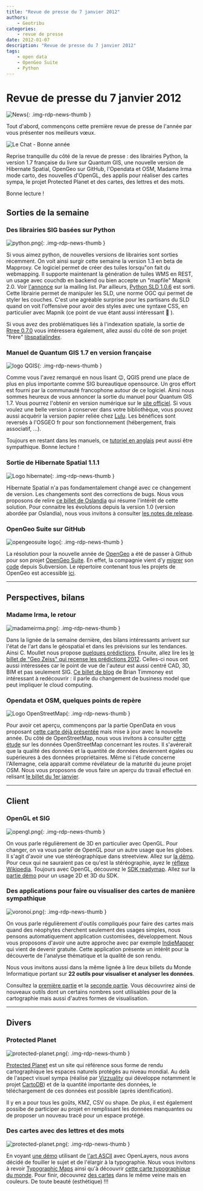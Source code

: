 ```yaml
---
title: "Revue de presse du 7 janvier 2012"
authors:
    - Geotribu
categories:
    - revue de presse
date: 2012-01-07
description: "Revue de presse du 7 janvier 2012"
tags:
    - open data
    - OpenGeo Suite
    - Python
---
```


# Revue de presse du 7 janvier 2012

![News](https://cdn.geotribu.fr/img/internal/icons-rdp-news/news.png "Icône news générique"){: .img-rdp-news-thumb }

Tout d'abord, commençons cette première revue de presse de l'année par vous présenter nos meilleurs vœux.  

![Le Chat - Bonne année](https://cdn.geotribu.fr/img/articles-blog-rdp/divers/lechatnouvelan.jpg "Le Chat - Bonne année")

Reprise tranquille du côté de la revue de presse : des librairies Python, la version 1.7 française du livre sur Quantum GIS, une nouvelle version de Hibernate Spatial, OpenGeo sur GitHub, l'Opendata et OSM, Madame Irma mode carto, des nouvelles d'OpenGL, des applis pour réaliser des cartes sympa, le projet Protected Planet et des cartes, des lettres et des mots.

Bonne lecture !

## Sorties de la semaine

### Des librairies SIG basées sur Python

![python.png](https://cdn.geotribu.fr/img/logos-icones/programmation/python.png){: .img-rdp-news-thumb }

Si vous aimez python, de nouvelles versions de librairies sont sorties récemment. On voit ainsi surgir cette semaine la version 1.3 en beta de Mapproxy. Ce logiciel permet de créer des tuiles lorsqu"on fait du webmapping. Il supporte maintenant la génération de tuiles WMS en REST, un usage avec couchdb en backend ou bien accepte un "mapfile" Mapnik 2.0. Voir [l'annonce](http://lists.osgeo.org/pipermail/mapproxy/2012-January/000896.html) sur la mailing list. Par ailleurs, [Python SLD 1.0.6](http://pypi.python.org/pypi/python-sld/) est sorti. Cette librairie permet de manipuler les SLD, une norme OGC qui permet de styler les couches. C'est une agréable surprise pour les partisans du SLD quand on voit l'offensive pour avoir des styles avec une syntaxe CSS, en particulier avec Mapnik (ce point de vue étant aussi intéressant :slightly_smiling_face: ).

Si vous avez des problématiques liés à l'indexation spatiale, la sortie de [Rtree 0.7.0](http://pypi.python.org/pypi/Rtree/) vous intéressera également, allez aussi du côté de son projet "frère" [libspatialindex](http://libspatialindex.github.com/).

### Manuel de Quantum GIS 1.7 en version française

![logo QGIS](https://cdn.geotribu.fr/img/logos-icones/logiciels_librairies/qgis.png "logo QGIS"){: .img-rdp-news-thumb }

Comme vous l'avez remarqué en nous lisant :wink:, QGIS prend une place de plus en plus importante comme SIG bureautique opensource. Un gros effort est fourni par la communauté francophone autour de ce logiciel. Ainsi nous sommes heureux de vous annoncer la sortie du manuel pour Quantum GIS 1.7. Vous pourrez l'obtenir en version numérique sur le [site officiel](https://www.qgis.org/fr/documentation/manuels.html). Si vous voulez une belle version à conserver dans votre bibliothèque, vous pouvez aussi acquérir la version papier reliée chez [Lulu](http://www.lulu.com/product/couverture-souple/quantum-gis-17---manuel-utilisateur/18725761?productTrackingContext=search_results/search_shelf/center/1). Les bénéfices sont reversés à l'OSGEO fr pour son fonctionnement (hébergement, frais associatif, ...).  

Toujours en restant dans les manuels, ce [tutoriel en anglais](http://maps.cga.harvard.edu/qgis/) peut aussi être sympathique. Bonne lecture !

### Sortie de Hibernate Spatial 1.1.1

![Logo hibernate](https://cdn.geotribu.fr/img/logos-icones/logiciels_librairies/hibernate.jpg){: .img-rdp-news-thumb }

Hibernate Spatial n'a pas fondamentalement changé avec ce changement de version. Les changements sont des corrections de bugs. Nous vous proposons de relire [ce billet de Oslandia](http://www.oslandia.com/tech/?p=692) qui résume l'intérêt de cette solution. Pour connaitre les évolutions depuis la version 1.0 (version abordée par Oslandia), nous vous invitons à consulter [les notes de release](http://www.hibernatespatial.org/release_notes.html).

### OpenGeo Suite sur GitHub

![opengeosuite logo](https://cdn.geotribu.fr/img/logos-icones/logiciels_librairies/opengeosuite.png){: .img-rdp-news-thumb }

La résolution pour la nouvelle année de [OpenGeo](http://opengeo.org/) a été de passer à Github pour son projet [OpenGeo Suite](http://opengeo.org/technology/suite/). En effet, la compagnie vient d'y [migrer](http://blog.opengeo.org/2012/01/03/opengeo-suite-now-on-github/) son [code](https://github.com/opengeo/suite/) depuis Subversion. Le répertoire contenant tous les projets de OpenGeo est accessible [ici](https://github.com/opengeo/).

----

## Perspectives, bilans

### Madame Irma, le retour

![madameirma.png](https://cdn.geotribu.fr/img/internal/icons-rdp-news/globe_boule_cristal_divination.jpg){: .img-rdp-news-thumb }

Dans la lignée de la semaine dernière, des bilans intéressants arrivent sur l'état de l'art dans le géospatial et dans les prévisions sur les tendances. Ainsi C. Moullet nous propose [quelques prédictions](http://www.cedricmoullet.com/news/seven2012geopredictions). Ensuite, allez lire les [le billet de "Geo Zeiss" qui recense les prédictions 2012](http://geospatial.blogs.com/geospatial/2012/01/interesting-predictions-for-the-geospatial-sector-in-2012.html). Celles-ci nous ont aussi intéressées car le point de vue de l'auteur est aussi centré CAD, 3D, BIM et pas seulement SIG. [Ce billet de blog](http://mapbrief.com/2011/07/27/dear-esri-business-partner-your-revenue-model-died-last-week/) de Brian Timmoney est intéressant à redécouvrir : il parle du changement de business model que peut impliquer le cloud computing.

### Opendata et OSM, quelques points de repère

![Logo OpenStreetMap](https://cdn.geotribu.fr/img/logos-icones/OpenStreetMap/Openstreetmap.png "logo OpenStreetMap"){: .img-rdp-news-thumb }

Pour avoir cet aperçu, commençons par la partie OpenData en vous proposant [cette carte déjà présentée](https://libertic.wordpress.com/) mais mise à jour avec la nouvelle année. Du côté de OpenStreetMap, nous vous invitons à consulter [cette étude](http://www.mdpi.com/1999-5903/4/1/1/) sur les données OpenStreetMap concernant les routes. Il s'avérerait que la qualité des données et la quantité de données deviennent égales ou supérieures à des données propriétaires. Même si l'étude concerne l'Allemagne, cela apparait comme révélateur de la maturité du jeune projet OSM. Nous vous proposons de vous faire un aperçu du travail effectué en relisant [le billet du 1er janvier](http://www.geotribu.net/node/485).

----

## Client

### OpenGL et SIG

![opengl.png](https://cdn.geotribu.fr/img/logos-icones/logiciels_librairies/opengl.png){: .img-rdp-news-thumb }

On vous parle régulièrement de 3D en particulier avec OpenGL. Pour changer, on va vous parler de OpenGL pour un autre usage que les globes.  
Il s'agit d'avoir une vue stéréographique dans streetview. Allez sur [la démo](http://notlion.github.com/streetview-stereographic/#o=0,0,0,1&p=22.27844,114.16438). Pour ceux qui ne sauraient pas ce qu'est la stéréographie, ayez le [réflexe Wikipedia](https://fr.wikipedia.org/wiki/St%C3%A9r%C3%A9ographie). Toujours avec OpenGL, découvrez le [SDK readymap](http://readymap.com/websdk.html). Allez sur la [partie démo](http://demo.pelicanmapping.com/rmweb/webgl/tests/index.html) pour un usage 2D et 3D du SDK.

### Des applications pour faire ou visualiser des cartes de manière sympathique

![voronoi.png](https://cdn.geotribu.fr/img/logos-icones/divers/voronoi.png){: .img-rdp-news-thumb }

On vous parle régulièrement d'outils compliqués pour faire des cartes mais quand des néophytes cherchent seulement des usages simples, nous pensons automatiquement application customisées, développement. Nous vous proposons d'avoir une autre approche avec par exemple [IndieMapper](http://indiemapper.com/app/) qui vient de devenir gratuite. Cette application présente un intérêt pour la découverte de l'analyse thématique et la qualité de son rendu.

Nous vous invitons aussi dans la même lignée à lire deux billets du Monde Informatique portant sur **22 outils pour visualiser et analyser les données**.

Consultez la [première partie](https://www.lemondeinformatique.fr/actualites/lire-22-outils-gratuits-pour-visualiser-et-analyser-les-donnees-1ere-partie-47241.html) et la [seconde partie](https://www.lemondeinformatique.fr/actualites/lire-22-outils-gratuits-pour-visualiser-et-analyser-les-donnees-2eme-partie-47276.html). Vous découvrirez ainsi de nouveaux outils dont un certains nombres sont utilisables pour de la cartographie mais aussi d'autres formes de visualisation.

----

## Divers

### Protected Planet

![protected-planet.png](https://cdn.geotribu.fr/img/logos-icones/entreprises_association/protected_planet.jpg){: .img-rdp-news-thumb }

[Protected Planet](https://www.protectedplanet.net/) est un site qui référence sous forme de rendu cartographique les espaces naturels protégés au niveau mondial. Au delà de l'aspect visuel sympa (réalisé par [Vizzuality](http://www.vizzuality.com/) qui développe notamment le projet [CartoDB](http://cartodb.com/)) et de la quantité importante des données, le téléchargement de ces données est possible (après identification).

Il y en a pour tous les goûts, KMZ, CSV ou shape. De plus, il est également possibe de participer au projet en remplissant les données manquantes ou de proposer un nouveau tracé pour un espace protégé.

### Des cartes avec des lettres et des mots

![protected-planet.png](https://cdn.geotribu.fr/img/articles-blog-rdp/capture-ecran/carte_typographie.jpg){: .img-rdp-news-thumb }

En voyant [une démo](http://demo.mapfish.org/asciimap/examples/fullScreen.html) utilisant de [l'art ASCII](https://fr.wikipedia.org/wiki/Art_ASCII) avec OpenLayers, nous avons décidé de fouiller le sujet et de l'élargir à la typographie. Nous vous invitons à revoir [Typographic Maps](http://store.axismaps.com/) ainsi qu'à découvrir [cette carte typographique du monde](http://www.fubiz.net/2011/03/22/typographical-map-of-the-world/). Pour finir, découvrez [des cartes](http://www.brainpickings.org/index.php/2011/10/21/paula-scher-maps/) dans le même veine mais en couleurs. De toute beauté (esthétique) !!!

